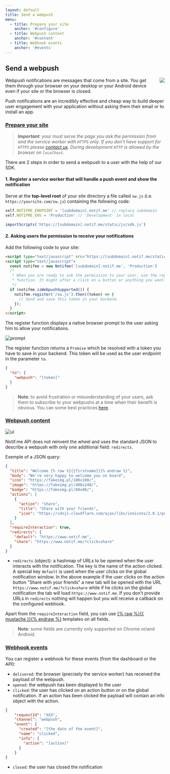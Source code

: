 ```yaml
---
layout: default
title: Send a webpush
menu:
  - title: Prepare your site
    anchor: '#configure'
  - title: Webpush content
    anchor: '#content'
  - title: Webhook events
    anchor: '#events'
---
```


## Send a webpush

<div>
  <img src="/notifme-docs/assets/img/webpush-top.png"
    style="float: right; margin: 0 0 40px 40px; max-width: calc((100% - 40px) / 2);" />
</div>

Webpush notifications are messages that come from a site. You get them through your browser on your
desktop or your Android device even if your site or the browser is closed.

Push notifications are an incredibly effective and cheap way to build deeper user engagement with
your application without asking them their email or to install an app.

<a id="configure"></a>
### [Prepare your site](#configure)

>_**Important**: your must serve the page you ask the permission from and the service worker with
`HTTPS` only. If you don't have support for `HTTPS` please [contact us](https://www.notif.me/contact).
During development `HTTP` is allowed by the browser on `localhost`._

There are 2 steps in order to send a webpush to a user with the help of our SDK.

#### 1. Register a service worker that will handle a push event and show the notification

Serve at the **top-level root** of your site directory a file called `sw.js`
(i.e. `https://yoursite.com/sw.js`) containing the following code:

```javascript
self.NOTIFME_ENDPOINT = '[subdomain].notif.me' // replace subdomain
self.NOTIFME_ENV = 'Production' // 'Development' in local

importScripts('https://[subdomain].notif.me/static/js/sdk.js')
```

#### 2. Asking users the permission to receive your notifications

Add the following code to your site:

```html
<script type="text/javascript" src="https://[subdomain].notif.me/static/js/sdk.js"></script>
<script type="text/javascript">
  const notifme = new Notifme('[subdomain].notif.me', 'Production')
  /*
   * When you are ready to ask the permission to your user, use the register
   * function. It might after a click on a button or anything you want.
   */
  if (notifme.isWebpushSupported()) {
    notifme.register('/sw.js').then((token) => {
      // Send and save this token in your backend.
    });
  }
</script>
```

The register function displays a native browser prompt to the user asking him to allow your
notifications.

![prompt](/notifme-docs/assets/img/webpush-prompt.png)

The register function returns a `Promise` which be resolved with a token you have to save in your
backend. This token will be used as the user endpoint in the parameter `to`.

```json
{
  "to": {
    "webpush": "[token]"
  }
}
```

> **Note**: to avoid frustration or misunderstanding of your users, ask them to subscribe to your
webpushs at a time when their benefit is obvious. You can some best practices
[here](https://web-push-book.gauntface.com/chapter-03/01-permission-ux/).

<a id="content"></a>
### [Webpush content](#content)

![ui](/notifme-docs/assets/img/webpush-ui.png)

Notif.me API does not reinvent the wheel and uses the standard JSON to describe a webpush with only
one additional field: `redirects`.

Exemple of a JSON query:

```json
{
  "title": "Welcome {% raw %}{{firstname}}{% endraw %}",
  "body": "We're very happy to welcome you on board",
  "icon": "https://fakeimg.pl/100x100/",
  "image": "https://fakeimg.pl/400x240/",
  "badge": "https://fakeimg.pl/80x80/",
  "actions": [
    {
      "action": "share",
      "title": "Share with your friends",
      "icon": "https://cdnjs.cloudflare.com/ajax/libs/ionicons/2.0.1/png/512/android-share.png"
    }
  ],
  "requireInteraction": true,
  "redirects": {
    "default": "https://www.notif.me",
    "share": "https://www.notif.me/?click=share"
  }
}
```

* `redirects` (object): a hashmap of URLs to be opened when the user interacts with the notification.
The key is the name of the action clicked. A special key `default` is used when the user clicks on
the global notification window. In the above example if the user clicks on the action button "Share
with your friends" a new tab will be opened with the URL `https://www.notif.me/?click=share` while
if he clicks on the global notification the tab will load `https://www.notif.me`.
If you don't provide URLs in `redirects` nothing will happen but you will receive a callback on the
configured webhook.

Apart from the `requireInteraction` field, you can use
[{% raw %}{{ mustache }}{% endraw %}](https://mustache.github.io/mustache.5.html) templates on all
fields.

> **Note**: some fields are currently only supported on Chrome or/and Android.

<a id="events"></a>
### [Webhook events](#events)

You can register a webhook for these events (from the dashboard or the API):

* `delivered`: the browser (precisely the service worker) has received the payload of the webpush.
* `opened`: the webpush has been displayed to the user
* `clicked`: the user has clicked on an action button or on the global notification. If an action
has been clicked the payload will contain an info object with the action.
```json
{
    "requestId": "XXX",
    "channel": "webpush",
    "event": {
      "created": "[the date of the event]",
      "name": "clicked",
      "info": {
        "action": "[action]"
      }
    }
}
```
* `closed`: the user has closed the notification
